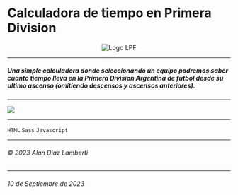 # Calculadora de tiempo en Primera Division


<p align="center">
  <img src="https://res.cloudinary.com/dvrkhos9z/image/upload/v1694367472/logo-lpf_jj2kuq.png" alt="Logo LPF">
</p>


------------

##### Una simple calculadora donde seleccionando un equipo podremos saber cuanto tiempo lleva en la Primera Division Argentina de futbol desde su ultimo ascenso (omitiendo descensos y ascensos anteriores).

------------

![](https://res.cloudinary.com/dvrkhos9z/image/upload/v1694368057/Untitled_enpfau.jpg)

------------

`HTML` `Sass` `Javascript`

---

###### &copy; 2023 Alan Diaz Lamberti

---

###### 10 de Septiembre de 2023
